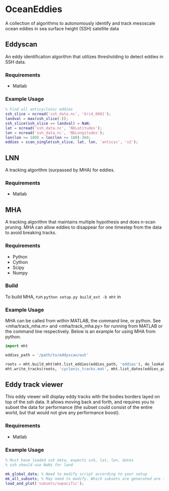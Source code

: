 # OceanEddies
A collection of algorithms to autonomously identify and track mesoscale ocean
eddies in sea surface height (SSH) satellite data

## Eddyscan
An eddy identification algorithm that utilizes thresholding to detect eddies in
SSH data.

### Requirements
 + Matlab

### Example Usage
```matlab
% Find all anticyclonic eddies
ssh_slice = ncread('ssh_data.nc', 'Grid_0001');
landval = max(ssh_slice(:));
ssh_slice(ssh_slice == landval) = NaN;
lat = ncread('ssh_data.nc', 'NbLatitudes');
lon = ncread('ssh_data.nc', 'NbLongitudes');
lon(lon >= 180) = lon(lon >= 180)-360;
eddies = scan_single(ssh_slice, lat, lon, 'anticyc', 'v2');
```

## LNN
A tracking algorithm (surpassed by MHA) for eddies.

### Requirements
 + Matlab

## MHA
A tracking algorithm that maintains multiple hypothesis and does n-scan pruning.
MHA can allow eddies to disappear for one timestep from the data to avoid breaking tracks.

### Requirements
 + Python
 + Cython
 + Scipy
 + Numpy

### Build
To build MHA, run ``python setup.py build_ext -b mht`` in <mha/>

### Example Usage
MHA can be called from within MATLAB, the command line, or python. See <mha/track_mha.m> and
<mha/track_mha.py> for running from MATLAB or the command line respectively. Below is an example for
using MHA from python.
```python
import mht

eddies_path = '/path/to/eddyscan/out'

roots = mht.build_mht(mht.list_eddies(eddies_path, 'eddies'), do_lookahead=True)
mht.write_tracks(roots, 'cyclonic_tracks.mat', mht.list_dates(eddies_path, 'eddies'))
```

## Eddy track viewer
This eddy viewer will display eddy tracks with the bodies borders layed on top of the ssh data.
It allows moving back and forth, and requires you to subset the data for performance (the subset
could consist of the entire world, but that would not give any performance boost).

### Requirements
 + Matlab

### Example Usage
```matlab
% Must have loaded ssh data, expects ssh, lat, lon, dates
% ssh should use NaNs for land

mk_global_data; % Need to modify script according to your setup
mk_all_subsets; % May need to modify. Which subsets are generated are in this file
load_and_plot('subsets/swpacific');
```
